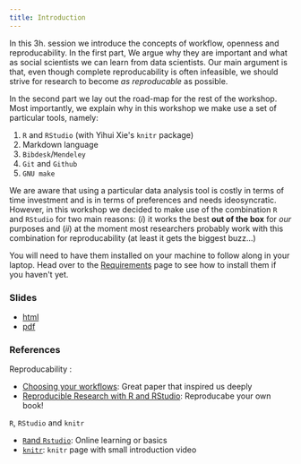 ```yaml
---
title: Introduction
---
```


In this 3h. session we introduce the concepts of workflow, openness and reproducability. In the first part, We argue why they are important and what as social scientists we can learn from data scientists. Our main argument is that, even though complete reproducability is often infeasible, we should strive for research to become *as reproducable* as possible.

In the second part we lay out the road-map for the rest of the workshop. Most importantly, we explain why in this workshop we make use a set of particular tools, namely: 

1. `R` and `RStudio` (with Yihui Xie's  `knitr` package)
2. Markdown language
3. `Bibdesk`/`Mendeley`
4. `Git` and `Github`
5. `GNU make`

We are aware that using a particular data analysis tool is costly in terms of time investment and is in terms of preferences and needs ideosyncratic. However, in this workshop we decided to make use of the combination `R` and `RStudio` for two main reasons: (*i*) it works the best **out of the box** for *our* purposes and (*ii*) at the moment most researchers probably work with this combination for reproducability (at least it gets the biggest buzz...)

You will need to have them installed on your machine to follow along in your laptop. Head over to the [Requirements](../requirements.html) page to see how to install them if you haven't yet.

### Slides

* [html](../slides/01-intro.html)
* [pdf](../slides/01-intro.pdf)

### References

Reproducability :

* [Choosing your workflows](http://kieranhealy.org/files/misc/workflow-apps.pdf): Great paper that inspired us deeply
* [Reproducible Research with R and RStudio](https://github.com/christophergandrud/Rep-Res-Book): Reproducabe your own book!

`R`, `RStudio` and `knitr`

* [`R`and `Rstudio`](http://www.rstudio.com/resources/training/online-learning/):  Online learning or basics
* [`knitr`](http://yihui.name/knitr/): `knitr` page with small introduction video

